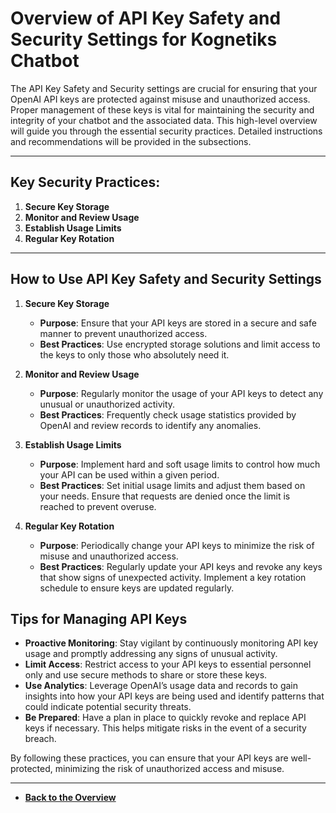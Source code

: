 # Overview of API Key Safety and Security Settings for Kognetiks Chatbot

The API Key Safety and Security settings are crucial for ensuring that your OpenAI API keys are protected against misuse and unauthorized access. Proper management of these keys is vital for maintaining the security and integrity of your chatbot and the associated data. This high-level overview will guide you through the essential security practices. Detailed instructions and recommendations will be provided in the subsections.

---

## Key Security Practices:

1. **Secure Key Storage**
2. **Monitor and Review Usage**
3. **Establish Usage Limits**
4. **Regular Key Rotation**

---

## How to Use API Key Safety and Security Settings

1. **Secure Key Storage**
   - **Purpose**: Ensure that your API keys are stored in a secure and safe manner to prevent unauthorized access.
   - **Best Practices**: Use encrypted storage solutions and limit access to the keys to only those who absolutely need it.

2. **Monitor and Review Usage**
   - **Purpose**: Regularly monitor the usage of your API keys to detect any unusual or unauthorized activity.
   - **Best Practices**: Frequently check usage statistics provided by OpenAI and review records to identify any anomalies.

3. **Establish Usage Limits**
   - **Purpose**: Implement hard and soft usage limits to control how much your API can be used within a given period.
   - **Best Practices**: Set initial usage limits and adjust them based on your needs. Ensure that requests are denied once the limit is reached to prevent overuse.

4. **Regular Key Rotation**
   - **Purpose**: Periodically change your API keys to minimize the risk of misuse and unauthorized access.
   - **Best Practices**: Regularly update your API keys and revoke any keys that show signs of unexpected activity. Implement a key rotation schedule to ensure keys are updated regularly.

## Tips for Managing API Keys

- **Proactive Monitoring**: Stay vigilant by continuously monitoring API key usage and promptly addressing any signs of unusual activity.
- **Limit Access**: Restrict access to your API keys to essential personnel only and use secure methods to share or store these keys.
- **Use Analytics**: Leverage OpenAI’s usage data and records to gain insights into how your API keys are being used and identify patterns that could indicate potential security threats.
- **Be Prepared**: Have a plan in place to quickly revoke and replace API keys if necessary. This helps mitigate risks in the event of a security breach.

By following these practices, you can ensure that your API keys are well-protected, minimizing the risk of unauthorized access and misuse.

---

- **[Back to the Overview](/overview.md)**
